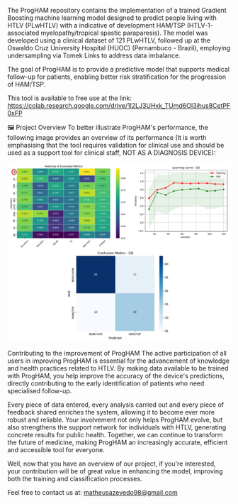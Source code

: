 The ProgHAM repository contains the implementation of a trained Gradient Boosting machine learning model designed to predict people living with HTLV (PLwHTLV) with a indicative of development HAM/TSP (HTLV-1-associated myelopathy/tropical spastic paraparesis). The model was developed using a clinical dataset of 121 PLwHTLV, followed up at the Oswaldo Cruz University Hospital (HUOC) (Pernambuco - Brazil), employing undersampling via Tomek Links to address data imbalance.

The goal of ProgHAM is to provide a predictive model that supports medical follow-up for patients, enabling better risk stratification for the progression of HAM/TSP.

This tool is available to free use at the link:
https://colab.research.google.com/drive/1l2LJ3UHxk_TUmd6OI3ihus8CetPF0xFP

🖼 Project Overview
To better illustrate ProgHAM's performance, the following image provides an overview of its performance (It is worth emphasising that the tool requires validation for clinical use and should be used as a support tool for clinical staff, NOT AS A DIAGNOSIS DEVICE):

<p align="center"> <img src="Overview.png" alt="Project Overview" width="600"> </p>

Contributing to the improvement of ProgHAM The active participation of all users in improving ProgHAM is essential for the advancement of knowledge and health practices related to HTLV. By making data available to be trained with ProgHAM, you help improve the accuracy of the device's predictions, directly contributing to the early identification of patients who need specialised follow-up.

Every piece of data entered, every analysis carried out and every piece of feedback shared enriches the system, allowing it to become ever more robust and reliable. Your involvement not only helps ProgHAM evolve, but also strengthens the support network for individuals with HTLV, generating concrete results for public health. Together, we can continue to transform the future of medicine, making ProgHAM an increasingly accurate, efficient and accessible tool for everyone.

Well, now that you have an overview of our project, if you're interested, your contribution will be of great value in enhancing the model, improving both the training and classification processes.

Feel free to contact us at: matheusazevedo98@gmail.com

